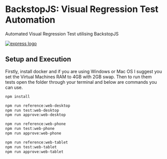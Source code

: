 # BackstopJS: Visual Regression Test Automation
Automated Visual Regression Test utilising BackstopJS

[![express logo](http://garris.github.io/BackstopJS/assets/memes/im-in-ur-webapps-checking-ur-screens.jpg)](https://www.npmjs.com/package/backstopjs)

## Setup and Execution
Firstly, install docker and if you are using Windows or Mac OS I suggest you set the Virtual Machines RAM to 4GB with 2GB swap.
Then to run them tests open the folder through your terminal and below are commands you can use.

```sh
npm install

npm run reference:web-desktop
npm run test:web-desktop
npm run approve:web-desktop

npm run reference:web-phone
npm run test:web-phone
npm run approve:web-phone

npm run reference:web-tablet
npm run test:web-tablet
npm run approve:web-tablet

```
